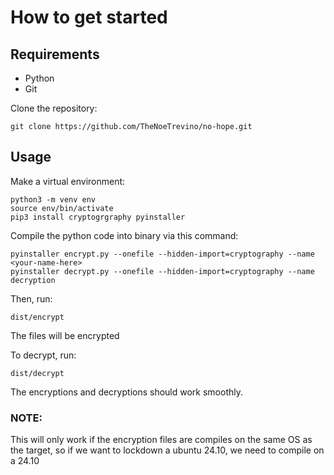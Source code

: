 # How to get started

## Requirements
- Python 
- Git 

Clone the repository:

```
git clone https://github.com/TheNoeTrevino/no-hope.git
```

## Usage

Make a virtual environment:

```
python3 -m venv env
source env/bin/activate
pip3 install cryptogrgraphy pyinstaller
```

Compile the python code into binary via this command:

```
pyinstaller encrypt.py --onefile --hidden-import=cryptography --name <your-name-here>
pyinstaller decrypt.py --onefile --hidden-import=cryptography --name decryption
```

Then, run:

```
dist/encrypt
```

The files will be encrypted

To decrypt, run:

```
dist/decrypt
```

The encryptions and decryptions should work smoothly.

### NOTE:
This will only work if the encryption files are compiles on the same OS as the target, so if we want to lockdown a ubuntu 24.10, we need to compile on a 24.10

